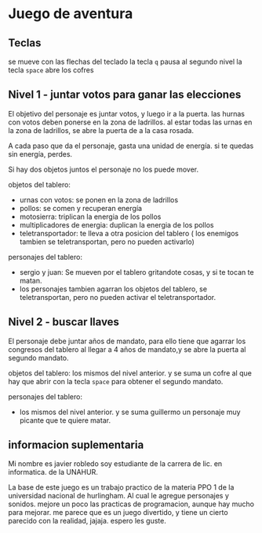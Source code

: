 # Juego de aventura

## Teclas
se mueve con las flechas del teclado
la tecla `q` pausa al segundo nivel
la tecla `space` abre los cofres

## Nivel 1 - juntar votos para ganar las elecciones

El objetivo del personaje es juntar votos, y luego ir a la puerta.
las hurnas con votos deben ponerse en la zona de ladrillos. al estar todas las urnas en la zona de ladrillos, se abre la puerta de a la casa rosada.

A cada paso que da el personaje, gasta una unidad de energía.
si te quedas sin energía, perdes.

Si hay dos objetos juntos el personaje no los puede mover.

objetos del tablero:
- urnas con votos: se ponen en la zona de ladrillos
- pollos: se comen y recuperan energía
- motosierra: triplican la energia de los pollos
- multiplicadores de energia: duplican la energia de los pollos
- teletransportador: te lleva a otra posicion del tablero ( los enemigos tambien se teletransportan, pero no pueden activarlo)

personajes del tablero:
- sergio y juan: Se mueven por el tablero gritandote cosas, y si te tocan te matan.
- los personajes tambien agarran los objetos del tablero, se teletransportan, pero no pueden activar el teletransportador.

## Nivel 2 - buscar llaves
El personaje debe juntar años de mandato, para ello tiene que agarrar los congresos del tablero al llegar a 4 años de mandato,y se abre la puerta al segundo mandato.

objetos del tablero:
los mismos del nivel anterior.
y se suma un cofre al que hay que abrir con la tecla `space` para obtener el segundo mandato.

personajes del tablero:
- los mismos del nivel anterior. y se suma guillermo un personaje muy picante que te quiere matar.


## informacion suplementaria

Mi nombre es javier robledo soy estudiante de la carrera de lic. en informatica. de la UNAHUR.


La base de este juego es un trabajo practico de la materia PPO 1 de la universidad nacional de hurlingham.
Al cual le agregue personajes y sonidos. mejore un poco las practicas de programacion, aunque hay mucho para mejorar.
me parece que es un juego divertido, y tiene un cierto parecido con la realidad, jajaja. espero les guste.

